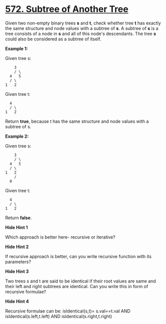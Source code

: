 # [572. Subtree of Another Tree](https://leetcode.com/problems/subtree-of-another-tree/)

Given two non-empty binary trees **s** and **t**, check whether tree **t** has exactly the same structure and node values with a subtree of **s**. A subtree of **s** is a tree consists of a node in **s** and all of this node's descendants. The tree **s** could also be considered as a subtree of itself.

**Example 1:**

Given tree s:

        3
        / \
      4   5
      / \
    1   2

Given tree t:

      4
      / \
    1   2

Return **true**, because t has the same structure and node values with a subtree of s.

**Example 2:**

Given tree s:

        3
        / \
      4   5
      / \
    1   2
        /
      0

Given tree t:

      4
      / \
    1   2

Return **false**.

**Hide Hint 1**

Which approach is better here- recursive or iterative?

**Hide Hint 2**

If recursive approach is better, can you write recursive function with its parameters?

**Hide Hint 3**

Two trees s and t are said to be identical if their root values are same and their left and right subtrees are identical. Can you write this in form of recursive formulae?

**Hide Hint 4**

Recursive formulae can be: isIdentical(s,t)= s.val==t.val AND isIdentical(s.left,t.left) AND isIdentical(s.right,t.right)
